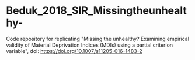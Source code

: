 # Beduk_2018_SIR_Missingtheunhealthy-
Code repository for replicating "Missing the unhealthy? Examining empirical validity of Material Deprivation Indices (MDIs) using a partial criterion variable", doi: https://doi.org/10.1007/s11205-016-1483-2
